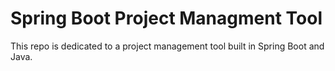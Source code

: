# Spring Boot Project Managment Tool

This repo is dedicated to a project management tool built in Spring Boot and Java.
